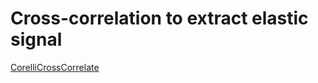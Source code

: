 # Cross-correlation to extract elastic signal

[CorelliCrossCorrelate](http://docs.mantidproject.org/nightly/algorithms/CorelliCrossCorrelate.html)
